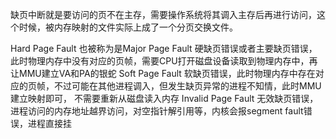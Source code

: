 缺页中断就是要访问的页不在主存，需要操作系统将其调入主存后再进行访问，这个时候，被内存映射的文件实际上成了一个分页交换文件。

Hard Page Fault 也被称为是Major Page Fault 硬缺页错误或者主要缺页错误，此时物理内存中没有对应的页帧，需要CPU打开磁盘设备读取到物理内存中，再让MMU建立VA和PA的银蛇
Soft Page Fault 软缺页错误，此时物理内存中存在对应的页帧，不过可能在其他进程调入，但发生缺页异常的进程不知情，此时MMU建立映射即可， 不需要重新从磁盘读入内存
Invalid Page Fault 无效缺页错误，进程访问的内存地址越界访问，对空指针解引用等，内核会报segment fault错误，进程直接挂
